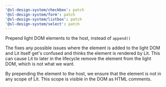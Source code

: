 ```yaml
---
'@sl-design-system/checkbox': patch
'@sl-design-system/form': patch
'@sl-design-system/listbox': patch
'@sl-design-system/select': patch
---
```


Prepend light DOM elements to the host, instead of `append()`

The fixes any possible issues where the element is added to the light DOM and Lit itself
get's confused and thinks the element is rendered by Lit. This can cause Lit to later
in the lifecycle remove the element from the light DOM, which is not what we want.

By prepending the element to the host, we ensure that the element is not in any scope of Lit.
This scope is visible in the DOM as HTML comments.
